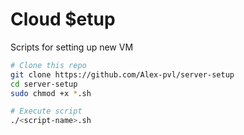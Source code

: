 # Cloud $etup
Scripts for setting up new VM

```bash
# Clone this repo
git clone https://github.com/Alex-pvl/server-setup
cd server-setup
sudo chmod +x *.sh
```

```bash
# Execute script
./<script-name>.sh
```
